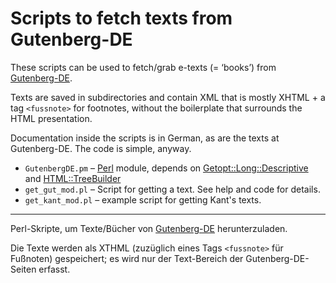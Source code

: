 # Scripts to fetch texts from Gutenberg-DE

These scripts can be used to fetch/grab e-texts (= ‘books’) from [Gutenberg-DE](http://gutenberg.spiegel.de/).

Texts are saved in subdirectories and contain XML that is mostly XHTML + a tag `<fussnote>` for footnotes, without the boilerplate that surrounds the HTML presentation.

Documentation inside the scripts is in German, as are the texts at Gutenberg-DE. The code is simple, anyway.  

- `GutenbergDE.pm` – [Perl](http://www.perl.org) module, depends on
  [Getopt::Long::Descriptive](http://search.cpan.org/~rjbs/Getopt-Long-Descriptive/lib/Getopt/Long/Descriptive.pm)
and [HTML::TreeBuilder](http://search.cpan.org/~cjm/HTML-Tree/lib/HTML/TreeBuilder.pm)
- `get_gut_mod.pl` – Script for getting a text. See help and code for details.
- `get_kant_mod.pl` – example script for getting Kant's texts.

- - -

Perl-Skripte, um Texte/Bücher von [Gutenberg-DE](http://gutenberg.spiegel.de/) herunterzuladen.

Die Texte werden als XTHML (zuzüglich eines Tags `<fussnote>` für Fußnoten) gespeichert; es wird nur der Text-Bereich der Gutenberg-DE-Seiten erfasst.
